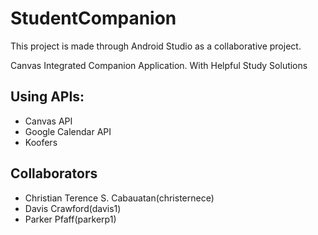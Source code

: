 # StudentCompanion
This project is made through Android Studio as a collaborative project.

Canvas Integrated Companion Application. 
With Helpful Study Solutions

## Using APIs: 
- Canvas API
- Google Calendar API 
- Koofers

## Collaborators
- Christian Terence S. Cabauatan(christernece)
- Davis Crawford(davis1)
- Parker Pfaff(parkerp1)
